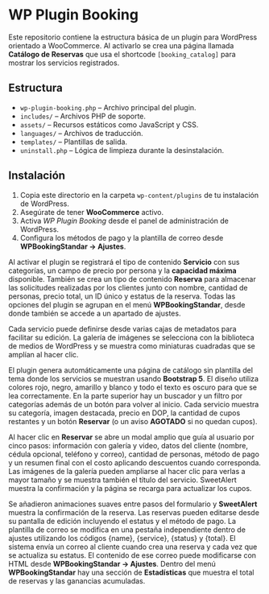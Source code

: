 # WP Plugin Booking

Este repositorio contiene la estructura básica de un plugin para WordPress orientado a WooCommerce. Al activarlo se crea una página llamada **Catálogo de Reservas** que usa el shortcode `[booking_catalog]` para mostrar los servicios registrados.

## Estructura

- `wp-plugin-booking.php` – Archivo principal del plugin.
- `includes/` – Archivos PHP de soporte.
- `assets/` – Recursos estáticos como JavaScript y CSS.
- `languages/` – Archivos de traducción.
- `templates/` – Plantillas de salida.
- `uninstall.php` – Lógica de limpieza durante la desinstalación.

## Instalación

1. Copia este directorio en la carpeta `wp-content/plugins` de tu instalación de WordPress.
2. Asegúrate de tener **WooCommerce** activo.
3. Activa *WP Plugin Booking* desde el panel de administración de WordPress.
4. Configura los métodos de pago y la plantilla de correo desde **WPBookingStandar → Ajustes**.

Al activar el plugin se registrará el tipo de contenido **Servicio** con sus categorías, un campo de precio por persona y la **capacidad máxima** disponible. También se crea un tipo de contenido **Reserva** para almacenar las solicitudes realizadas por los clientes junto con nombre, cantidad de personas, precio total, un ID único y estatus de la reserva. Todas las opciones del plugin se agrupan en el menú **WPBookingStandar**, desde donde también se accede a un apartado de ajustes.

Cada servicio puede definirse desde varias cajas de metadatos para facilitar su edición. La galería de imágenes se selecciona con la biblioteca de medios de WordPress y se muestra como miniaturas cuadradas que se amplían al hacer clic.


 El plugin genera automáticamente una página de catálogo sin plantilla del tema donde los servicios se muestran usando **Bootstrap 5**. El diseño utiliza colores rojo, negro, amarillo y blanco y todo el texto es oscuro para que se lea correctamente. En la parte superior hay un buscador y un filtro por categorías además de un botón para volver al inicio. Cada servicio muestra su categoría, imagen destacada, precio en DOP, la cantidad de cupos restantes y un botón **Reservar** (o un aviso **AGOTADO** si no quedan cupos).

 Al hacer clic en **Reservar** se abre un modal amplio que guía al usuario por cinco pasos: información con galería y video, datos del cliente (nombre, cédula opcional, teléfono y correo), cantidad de personas, método de pago y un resumen final con el costo aplicando descuentos cuando corresponda. Las imágenes de la galería pueden ampliarse al hacer clic para verlas a mayor tamaño y se muestra también el título del servicio. SweetAlert muestra la confirmación y la página se recarga para actualizar los cupos.

Se añadieron animaciones suaves entre pasos del formulario y **SweetAlert** muestra la confirmación de la reserva. Las reservas pueden editarse desde su pantalla de edición incluyendo el estatus y el método de pago. La plantilla de correo se modifica en una pestaña independiente dentro de ajustes utilizando los códigos {name}, {service}, {status} y {total}.
El sistema envía un correo al cliente cuando crea una reserva y cada vez que se actualiza su estatus. El contenido de ese correo puede modificarse con HTML desde **WPBookingStandar → Ajustes**.
Dentro del menú **WPBookingStandar** hay una sección de **Estadísticas** que muestra el total de reservas y las ganancias acumuladas.

